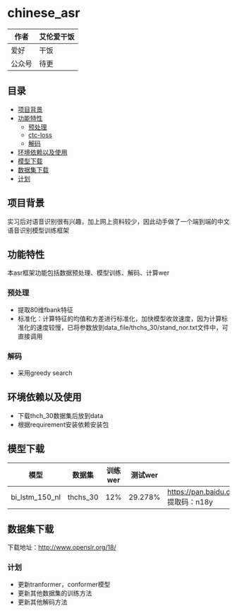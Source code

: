 # chinese_asr

|作者|艾伦爱干饭|
|----|----|
|爱好|干饭|
|公众号|待更|

## 目录
* [项目背景](#项目背景)
* [功能特性](#功能特性)
    * [预处理](#预处理)
    * [ctc-loss](#ctc-loss)
    * [解码](#解码)
* [环境依赖以及使用](#环境依赖以及使用)
* [模型下载](#模型下载)
* [数据集下载](#数据集下载)
* [计划](#计划)


项目背景
------
实习后对语音识别很有兴趣，加上网上资料较少，因此动手做了一个端到端的中文语音识别模型训练框架

功能特性
------
本asr框架功能包括数据预处理、模型训练、解码、计算wer

### 预处理
- 提取80维fbank特征
- 标准化：计算特征的均值和方差进行标准化，加快模型收敛速度，因为计算标准化的速度较慢，已将参数放到data_file/thchs_30/stand_nor.txt文件中，可直接调用
### 解码
- 采用greedy search

环境依赖以及使用
------
- 下载thch_30数据集后放到data
- 根据requirement安装依赖安装包

模型下载
------
|模型|数据集|训练wer|测试wer|链接|备注|
|----|----|----|----|----|----|
|bi_lstm_150_nl|thchs_30|12%|29.278%|https://pan.baidu.com/s/1VVavLKLeY584HudHtC5uIQ 提取码：n18y|一层双向LSTM+ctc|

数据集下载
-----
下载地址：http://www.openslr.org/18/

### 计划

- 更新tranformer，conformer模型
- 更新其他数据集的训练方法
- 更新其他解码方法
